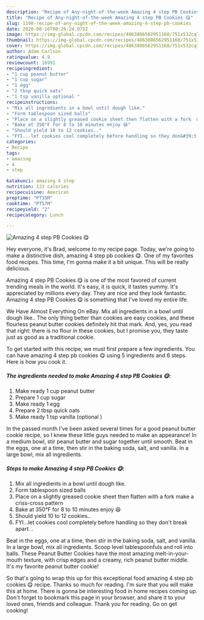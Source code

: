 ```yaml
---
description: "Recipe of Any-night-of-the-week Amazing 4 step PB Cookies 😋"
title: "Recipe of Any-night-of-the-week Amazing 4 step PB Cookies 😋"
slug: 1198-recipe-of-any-night-of-the-week-amazing-4-step-pb-cookies
date: 2020-08-16T00:26:24.975Z
image: https://img-global.cpcdn.com/recipes/4863886562951168/751x532cq70/amazing-4-step-pb-cookies-😋-recipe-main-photo.jpg
thumbnail: https://img-global.cpcdn.com/recipes/4863886562951168/751x532cq70/amazing-4-step-pb-cookies-😋-recipe-main-photo.jpg
cover: https://img-global.cpcdn.com/recipes/4863886562951168/751x532cq70/amazing-4-step-pb-cookies-😋-recipe-main-photo.jpg
author: Adam Carlson
ratingvalue: 4.9
reviewcount: 16991
recipeingredient:
- "1 cup peanut butter"
- "1 cup sugar"
- "1 egg"
- "2 tbsp quick oats"
- "1 tsp vanilla optional "
recipeinstructions:
- "Mix all ingredients in a bowl until dough like."
- "Form tablespoon sized balls"
- "Place on a slightly greased cookie sheet then flatten with a fork  make a criss-cross pattern"
- "Bake at 350°F for 8 to 10 minutes enjoy 😆"
- "Should yield 10 to 12 cookies.."
- "FYI...let cookies cool completely before handling so they don&#39;t break apart. ."
categories:
- Recipe
tags:
- amazing
- 4
- step

katakunci: amazing 4 step 
nutrition: 123 calories
recipecuisine: American
preptime: "PT35M"
cooktime: "PT57M"
recipeyield: "2"
recipecategory: Lunch

---
```



![Amazing 4 step PB Cookies 😋](https://img-global.cpcdn.com/recipes/4863886562951168/751x532cq70/amazing-4-step-pb-cookies-😋-recipe-main-photo.jpg)

Hey everyone, it's Brad, welcome to my recipe page. Today, we're going to make a distinctive dish, amazing 4 step pb cookies 😋. One of my favorites food recipes. This time, I'm gonna make it a bit unique. This will be really delicious.

Amazing 4 step PB Cookies 😋 is one of the most favored of current trending meals in the world. It's easy, it is quick, it tastes yummy. It's appreciated by millions every day. They are nice and they look fantastic. Amazing 4 step PB Cookies 😋 is something that I've loved my entire life.

We Have Almost Everything On eBay. Mix all ingredients in a bowl until dough like.. The only thing better than cookies are easy cookies, and these flourless peanut butter cookies definitely hit that mark. And, yes, you read that right: there is no flour in these cookies, but I promise you, they taste just as good as a traditional cookie.


To get started with this recipe, we must first prepare a few ingredients. You can have amazing 4 step pb cookies 😋 using 5 ingredients and 6 steps. Here is how you cook it.

<!--inarticleads1-->

##### The ingredients needed to make Amazing 4 step PB Cookies 😋:

1. Make ready 1 cup peanut butter
1. Prepare 1 cup sugar
1. Make ready 1 egg
1. Prepare 2 tbsp quick oats
1. Make ready 1 tsp vanilla (optional )


In the passed month I&#39;ve been asked several times for a good peanut butter cookie recipe, so I knew these little guys needed to make an appearance! In a medium bowl, stir peanut butter and sugar together until smooth. Beat in the eggs, one at a time, then stir in the baking soda, salt, and vanilla. In a large bowl, mix all ingredients. 

<!--inarticleads2-->

##### Steps to make Amazing 4 step PB Cookies 😋:

1. Mix all ingredients in a bowl until dough like.
1. Form tablespoon sized balls
1. Place on a slightly greased cookie sheet then flatten with a fork  make a criss-cross pattern
1. Bake at 350°F for 8 to 10 minutes enjoy 😆
1. Should yield 10 to 12 cookies..
1. FYI...let cookies cool completely before handling so they don&#39;t break apart. .


Beat in the eggs, one at a time, then stir in the baking soda, salt, and vanilla. In a large bowl, mix all ingredients. Scoop level tablespoonfuls and roll into balls. These Peanut Butter Cookies have the most amazing melt-in-your-mouth texture, with crisp edges and a creamy, rich peanut butter middle. It&#39;s my favorite peanut butter cookie! 

So that's going to wrap this up for this exceptional food amazing 4 step pb cookies 😋 recipe. Thanks so much for reading. I'm sure that you will make this at home. There is gonna be interesting food in home recipes coming up. Don't forget to bookmark this page in your browser, and share it to your loved ones, friends and colleague. Thank you for reading. Go on get cooking!
